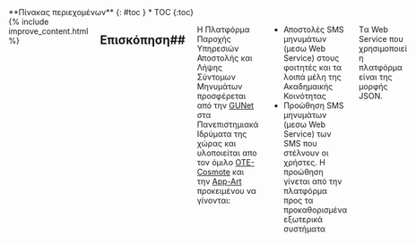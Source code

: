 <div class="row">
<div class="medium-4 medium-push-8 columns" markdown="1">
<div class="panel radius" markdown="1">
**Πίνακας περιεχομένων**
{: #toc }
*  TOC
{:toc}
</div>
</div><!-- /.medium-4.columns -->

<div class="medium-8 medium-pull-4 columns" markdown="1">
{% include improve_content.html %}

## Επισκόπηση##
Η Πλατφόρμα Παροχής Υπηρεσιών Αποστολής και Λήψης Σύντομων Μηνυμάτων προσφέρεται από την [GUNet][] στα Πανεπιστημιακά Ιδρύματα της χώρας και υλοποιείται απο τον όμιλο  [OTE-Cosmote][] και την [App-Art][] προκειμένου να γίνονται:

- Αποστολές SMS μηνυμάτων (μεσω Web Service) στους φοιτητές και τα λοιπά μέλη της Ακαδημαικής Κοινότητας
- Προώθηση SMS μηνυμάτων (μεσω Web Service) των SMS που στέλνουν οι χρήστες. Η προώθηση γίνεται από την πλατφόρμα προς τα προκαθορισμένα εξωτερικά συστήματα

Tα Web Service που χρησιμοποιεί η πλατφόρμα είναι της μορφής JSON.

## Mobile Terminated (MT) κίνηση##

Η πλατφόρμα προσφέρει διαφορετικές υπηρεσίες SMS που ορίζονται από την GUNet. Κάθε υπηρεσία έχει έναν αριθμό από προκαθορισμένα μηνύματα και κάθε ένα από τα οποία μπορεί να σταλεί σε έναν παραλήπτη (Mobile terminated κίνηση). Τα προκαθορισμένα μηνύματα μπορούν να υποστηρίξουν δυναμικά πεδία, τις τιμές των οποίων θα καθορίζει η πλευρά του καλούντος. 
Για παράδειγμα, μπορεί να υπάρξει ένα προκαθορισμένο μήνυμα "Η βαθμολογία σας για το μάθημα {Πεδίο 1,1} είναι {Πεδίο 2,2}". Τα Πανεπιστημιακά Ιδρύματα μπορούν να καλέσουν την υπηρεσία δίνοντας τιμές στα δυναμικά πεδία "Πληροφορική Ι" και "7" και το τελικό μήνυμα προς το χρήστη να είναι "Η βαθμολογία σας για το μάθημα Πληροφορική Ι είναι 7".

## Mobile Originated (MO) κίνηση##
Επίσης, κάθε υπηρεσία περιέχει έναν αριθμό keywords τα οποία μπορεί να χρησιμοποιήσει ο τελικός χρήστης, στέλνοντας τα με SMS στην πλατφόρμα. Το κομμάτι αυτό των υπηρεσιών ονομάζεται Mobile Originated (MO). Όταν η πλατφόρμα λαμβάνει ένα SMS με κάποιο keyword, τότε προωθεί στο SMS σε κάποιο προκαθορισμένο εξωτερικό σύστημα μέσω Web Service

##Τι πρέπει να υλοποιήσετε##
Προκειμένου να πετύχετε απόλυτη διασύνδεση με την πλατφόρμα, θα πρέπει να υλοποιήσετε τα εξης:

- Application που να κάνει consume το **send SMS** web service της πλατφόρμας. Η κλήση γίνεται με μορφή JSON.

- Web Service που θα φιλοξενεί το 3rd party. Αυτό το Web Service θα γίνεται consume από την πλατφόρμα. Το Web Service πρέπει να υποστηρίζει τα εξης functions:

1. **SMS forward** (Η κλήση αυτή γίνεται από την πλατφόρμα της GUNet προς ένα συγκεκριμένο Πανεπιστημιακό Ίδρυμα, όταν κάποιος χρήστης στείλει ένα SMS στην πλατφόρμα που περιλαμβάνει ένα συγκεκριμένο Keyword.)

2. **DLR request** (Η κλήση αυτή γίνεται από την πλατφόρμα της GUNet προς ένα συγκεκριμένο Πανεπιστημιακό Ίδρυμα, όταν η πλατφόρμα ενημερωθεί από τον πάροχο πως ένα SMS παραδόθηκε στον τελικό χρήστη)

##Παραδείγματα κλήσεων##

### Παράδειγμα send SMS ###
Το endpoint της υπηρεσίας είναι το https://sms-services.gunet.gr:9999/sendSMS
Το request πρέπει να είναι POST και το Content Type: application/json
Ακολουθεί ένα παράδειγμα μιας κλήσης προς την δοκιμαστική υπηρεσία gradeService.

	{
       "serviceId": "gradeService",
       "messageId": "testMessage",
       "replacements": [
          "Προγραμματισμός Ι",
          "7"
       ],
       "recipient": "6901234567",
       "institution": "TEITHE",
       "pre-shared key": "F0fesFADSr223fA",
       "dlr-url": "https://teithe.gr/dlrs"
    }








curl -H "Content-Type: application/json" -X POST -d '{"username":"xyz","password":"xyz"}' http://localhost:3000/api/login






 [GUNet]: http://www.gunet.gr/ "Ακαδημαϊκό διαδίκτυο (GUNet)"
 [App-Art]: http://www.app-art.gr/ "APP-ART εταιρία νέων τεχνολογιών πληροφορικής και τηλεπικοινωνιών"
 [OTE-Cosmote]: http://www.cosmote.gr/ "OTE-Cosmote"
 [JSON]: http://www.ietf.org/rfc/rfc4627.txt "RFC4627: Javascript Object Notation"
